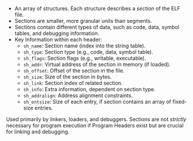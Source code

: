 * An array of structures. Each structure describes a *section* of the ELF file. 
* Sections are smaller, more granular units than segments. 
* Sections contain different types of data, such as code, data, symbol tables, and debugging information. 
* Key Information within each header: 
	* `sh_name`: Section name (index into the string table). 
	* `sh_type`: Section type (e.g., code, data, symbol table). 
	* `sh_flags`: Section flags (e.g., writable, executable). 
	* `sh_addr`: Virtual address of the section in memory (if loaded). 
	* `sh_offset`: Offset of the section in the file. 
	* `sh_size`: Size of the section in bytes. 
	* `sh_link`: Section index of related section. 
	* `sh_info`: Extra information, dependent on section type. 
	* `sh_addralign`: Address alignment constraints. 
	* `sh_entsize`: Size of each entry, if section contains an array of fixed-size entries. 

Used primarily by linkers, loaders, and debuggers. Sections are not *strictly* necessary for program execution if Program Headers exist but are crucial for linking and debugging.